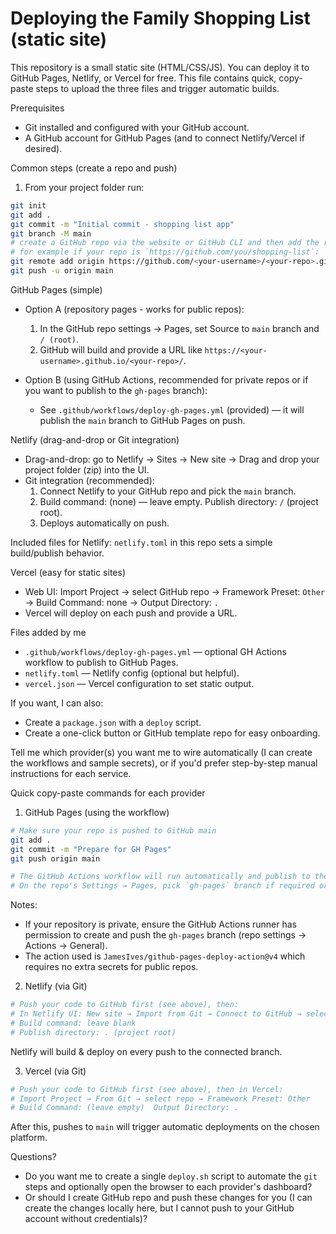 # Deploying the Family Shopping List (static site)

This repository is a small static site (HTML/CSS/JS). You can deploy it to GitHub Pages, Netlify, or Vercel for free. This file contains quick, copy-paste steps to upload the three files and trigger automatic builds.

Prerequisites
- Git installed and configured with your GitHub account.
- A GitHub account for GitHub Pages (and to connect Netlify/Vercel if desired).

Common steps (create a repo and push)
1. From your project folder run:

```bash
git init
git add .
git commit -m "Initial commit - shopping list app"
git branch -M main
# create a GitHub repo via the website or GitHub CLI and then add the remote,
# for example if your repo is `https://github.com/you/shopping-list`:
git remote add origin https://github.com/<your-username>/<your-repo>.git
git push -u origin main
```

GitHub Pages (simple)
- Option A (repository pages - works for public repos):
  1. In the GitHub repo settings → Pages, set Source to `main` branch and `/ (root)`.
  2. GitHub will build and provide a URL like `https://<your-username>.github.io/<your-repo>/`.

- Option B (using GitHub Actions, recommended for private repos or if you want to publish to the `gh-pages` branch):
  - See `.github/workflows/deploy-gh-pages.yml` (provided) — it will publish the `main` branch to GitHub Pages on push.

Netlify (drag-and-drop or Git integration)
- Drag-and-drop: go to Netlify → Sites → New site → Drag and drop your project folder (zip) into the UI.
- Git integration (recommended):
  1. Connect Netlify to your GitHub repo and pick the `main` branch.
  2. Build command: (none) — leave empty. Publish directory: `/` (project root).
  3. Deploys automatically on push.

Included files for Netlify: `netlify.toml` in this repo sets a simple build/publish behavior.

Vercel (easy for static sites)
- Web UI: Import Project → select GitHub repo → Framework Preset: `Other` → Build Command: none → Output Directory: `.`
- Vercel will deploy on each push and provide a URL.

Files added by me
- `.github/workflows/deploy-gh-pages.yml` — optional GH Actions workflow to publish to GitHub Pages.
- `netlify.toml` — Netlify config (optional but helpful).
- `vercel.json` — Vercel configuration to set static output.

If you want, I can also:
- Create a `package.json` with a `deploy` script.
- Create a one-click button or GitHub template repo for easy onboarding.

Tell me which provider(s) you want me to wire automatically (I can create the workflows and sample secrets), or if you'd prefer step-by-step manual instructions for each service.

Quick copy-paste commands for each provider

1) GitHub Pages (using the workflow)

```bash
# Make sure your repo is pushed to GitHub main
git add .
git commit -m "Prepare for GH Pages"
git push origin main

# The GitHub Actions workflow will run automatically and publish to the gh-pages branch.
# On the repo's Settings → Pages, pick `gh-pages` branch if required or wait for the action to set it.
```

Notes:
- If your repository is private, ensure the GitHub Actions runner has permission to create and push the `gh-pages` branch (repo settings → Actions → General).
- The action used is `JamesIves/github-pages-deploy-action@v4` which requires no extra secrets for public repos.

2) Netlify (via Git)

```bash
# Push your code to GitHub first (see above), then:
# In Netlify UI: New site → Import from Git → Connect to GitHub → select your repo
# Build command: leave blank
# Publish directory: . (project root)
```

Netlify will build & deploy on every push to the connected branch.

3) Vercel (via Git)

```bash
# Push your code to GitHub first (see above), then in Vercel:
# Import Project → From Git → select repo → Framework Preset: Other
# Build Command: (leave empty)  Output Directory: .
```

After this, pushes to `main` will trigger automatic deployments on the chosen platform.

Questions?
- Do you want me to create a single `deploy.sh` script to automate the `git` steps and optionally open the browser to each provider's dashboard?
- Or should I create GitHub repo and push these changes for you (I can create the changes locally here, but I cannot push to your GitHub account without credentials)?
